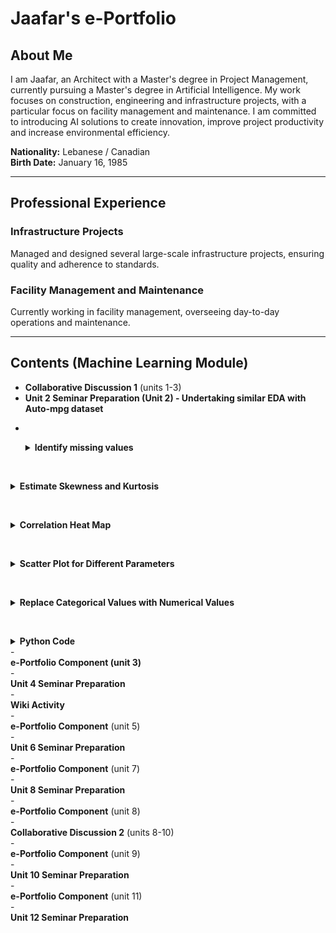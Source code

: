<h1>Jaafar's e-Portfolio</h1>

<h2>About Me</h2>
<p>I am Jaafar, an Architect with a Master's degree in Project Management, currently pursuing a Master's degree in Artificial Intelligence. My work focuses on construction, engineering and infrastructure projects, with a particular focus on facility management and maintenance. I am committed to introducing AI solutions to create innovation, improve project productivity and increase environmental efficiency.</p>

<p><strong>Nationality:</strong> Lebanese / Canadian<br>
<strong>Birth Date:</strong> January 16, 1985</p>

<hr>

<h2>Professional Experience</h2>
<h3>Infrastructure Projects</h3>
<p>Managed and designed several large-scale infrastructure projects, ensuring quality and adherence to standards.</p>

<h3>Facility Management and Maintenance</h3>
<p>Currently working in facility management, overseeing day-to-day operations and maintenance.</p>

<hr>

<!-- Continue adding sections as needed -->
## Contents (Machine Learning Module)
 -   <summary><strong>Collaborative Discussion 1</strong> (units 1-3)</summary>
 -   <summary><strong>Unit 2 Seminar Preparation (Unit 2) - Undertaking similar EDA with Auto-mpg dataset</strong></summary>

 - &nbsp;&nbsp;<details>
    <summary><strong>Identify missing values</strong></summary>
    In this step, I used the isnull() function from the Pandas library to check for any missing values in the dataset. By calling .sum() on the result, I obtained the total number of missing values for each column. This helped me understand the completeness of the data and identify any columns that might need attention or imputation.
</details>

&nbsp;&nbsp;<details>
    <summary><strong>Estimate Skewness and Kurtosis</strong></summary>
    I calculated the skewness and kurtosis of the dataset using the skew() and kurtosis() methods from Pandas. Skewness measures the asymmetry of the data distribution, while kurtosis indicates the "tailedness" of the distribution. These metrics provide insights into the nature of the data distributions, helping to assess normality and identify potential outliers.
</details>

&nbsp;&nbsp;<details>
    <summary><strong>Correlation Heat Map</strong></summary>
    To visualize the relationships between numeric variables, I created a correlation heat map using Seaborn and Matplotlib. First, I filtered the dataset to include only numeric columns and generated a correlation matrix. Then, I plotted the heat map, annotating it with the correlation coefficients. This visualization allowed me to easily identify strong correlations, which are valuable for understanding how different variables interact with each other.
</details>

&nbsp;&nbsp;<details>
    <summary><strong>Scatter Plot for Different Parameters</strong></summary>
    I created a scatter plot to examine the relationship between 'horsepower' and 'mpg' (miles per gallon). Using Seaborn's scatterplot() function, I was able to visually assess how changes in horsepower affected fuel efficiency. This type of visualization is essential for identifying trends and patterns in the data.
</details>

&nbsp;&nbsp;<details>
    <summary><strong>Replace Categorical Values with Numerical Values</strong></summary>
    To prepare the dataset for analysis, I converted the 'origin' categorical variable into numerical values using the map() function. This transformation is crucial for many statistical models that require numerical input. By mapping 'America' to 1, 'Europe' to 2, and 'Asia' to 3, I ensured that the data was suitable for further analysis. Finally, I printed the updated 'origin' column to verify the changes.
</details>

&nbsp;&nbsp;<details>
    <summary><strong>Python Code</strong></summary>
    <pre>
    ```python
    import pandas as pd
    import seaborn as sns
    import matplotlib.pyplot as plt

    # Load the dataset
    data = pd.read_csv("Unit02 auto-mpg.csv")  # Ensure the file name is correct

    # 1. Identify Missing Values
    missing_values = data.isnull().sum()
    print("Missing values per column:\n", missing_values)

    # 2. Estimate Skewness and Kurtosis
    skewness = data.skew()
    kurtosis = data.kurtosis()
    print("\nSkewness:\n", skewness)
    print("\nKurtosis:\n", kurtosis)

    # 3. Correlation Heat Map
    # Select only numeric columns for correlation
    numeric_data = data.select_dtypes(include=['number'])

    # Generate the correlation matrix
    correlation_matrix = numeric_data.corr()

    # Plot correlation heat map
    plt.figure(figsize=(10, 8))
    sns.heatmap(correlation_matrix, annot=True, cmap='coolwarm', linewidths=0.5)
    plt.title("Correlation Heat Map")
    plt.show()

    # 4. Scatter Plot for Different Parameters
    # Example: Scatter plot for 'horsepower' vs 'mpg'
    plt.figure(figsize=(8, 6))
    sns.scatterplot(data=data, x='horsepower', y='mpg')  # Adjust 'horsepower' and 'mpg' as needed
    plt.title("Horsepower vs MPG")
    plt.xlabel("Horsepower")
    plt.ylabel("Miles per Gallon (MPG)")
    plt.show()

    # 5. Replace Categorical Values with Numerical Values
    # Assuming 'origin' is a categorical column to convert
    data['origin'] = data['origin'].map({'America': 1, 'Europe': 2, 'Asia': 3})

    # Display the updated 'origin' column to verify changes
    print("\nUpdated 'origin' column:\n", data['origin'].head())
    ```
    </pre>
</details>
- <summary><strong>e-Portfolio Component (unit 3)</strong></summary>
- <summary><strong>Unit 4 Seminar Preparation</strong></summary>
- <summary><strong>Wiki Activity</strong></summary>
- <summary><strong>e-Portfolio Component</strong> (unit 5)</summary>
- <summary><strong>Unit 6 Seminar Preparation</strong></summary>
- <summary><strong>e-Portfolio Component</strong> (unit 7)</summary>
- <summary><strong>Unit 8 Seminar Preparation</strong></summary>
- <summary><strong>e-Portfolio Component</strong> (unit 8)</summary>
- <summary><strong>Collaborative Discussion 2</strong> (units 8-10)</summary>
- <summary><strong>e-Portfolio Component</strong> (unit 9)</summary>
- <summary><strong>Unit 10 Seminar Preparation</strong></summary>
- <summary><strong>e-Portfolio Component</strong> (unit 11)</summary>
- <summary><strong>Unit 12 Seminar Preparation</strong></summary>










